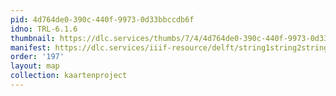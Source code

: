 ```yaml
---
pid: 4d764de0-390c-440f-9973-0d33bbccdb6f
idno: TRL-6.1.6
thumbnail: https://dlc.services/thumbs/7/4/4d764de0-390c-440f-9973-0d33bbccdb6f/full/400,339/0/default.jpg
manifest: https://dlc.services/iiif-resource/delft/string1string2string3/kaartenproject-2007/TRL-6.1.6
order: '197'
layout: map
collection: kaartenproject
---
```

